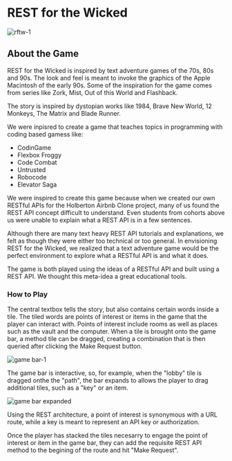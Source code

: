 # REST for the Wicked

![rftw-1](https://github.com/justinmajetich/rest-for-the-wicked/blob/master/backend/static/about-images/rftw-screen.png)

## About the Game
REST for the Wicked is inspired by text adventure games of the 70s, 80s and 90s. The look and feel is meant to invoke the graphics of the Apple Macintosh of the early 90s. Some of the inspiration for the game comes from series like Zork, Mist, Out of this World and Flashback.

The story is inspired by dystopian works like 1984, Brave New World, 12 Monkeys, The Matrix and Blade Runner.

We were inpisred to create a game that teaches topics in programming with coding based gamess like:

- CodinGame
- Flexbox Froggy
- Code Combat
- Untrusted
- Robocode
- Elevator Saga

We were inspired to create this game because when we created our own RESTful APIs for the Holberton Airbnb Clone project, many of us found the REST API concept difficult to understand. Even students from cohorts above us were unable to explain what a REST API is in a few sentences.

Although there are many text heavy REST API tutorials and explanations, we felt as though they were either too technical or too general. In envisioning REST for the Wicked, we realized that a text adventure game would be the perfect environment to explore what a RESTful API is and what it does.

The game is both played using the ideas of a RESTful API and built using a REST API. We thought this meta-idea a great educational tools.

### How to Play
The central textbox tells the story, but also contains certain words inside a tile. The tiled words are points of interest or items in the game that the player can interact with. Points of interest include rooms as well as places such as the vault and the computer. When a tile is brought onto the game bar, a method tile can be dragged, creating a combination that is then queried after clicking the Make Request button.

![game bar-1](https://github.com/justinmajetich/rest-for-the-wicked/blob/master/backend/static/about-images/request-bar-0.png)

The game bar is interactive, so, for example, when the "lobby" tile is dragged onthe the "path", the bar expands to allows the player to drag additional tiles, such as a "key" or an item.

![game bar expanded](https://github.com/justinmajetich/rest-for-the-wicked/blob/master/backend/static/about-images/request-bar-1.png)

Using the REST architecture, a point of interest is synonymous with a URL route, while a key is meant to represent an API key or authorization.

Once the player has stacked the tiles necesarry to engage the point of interest or item in the game bar, they can add the requisite REST API method to the begining of the route and hit "Make Request".
